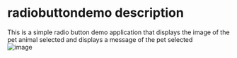 # radiobuttondemo description
This is a simple radio button demo application that displays the image of the pet animal selected and displays a message of the pet selected  
![image](https://github.com/phemeIsin/radiobuttondemo/assets/172006238/66b15e4c-cbeb-40e0-aa9a-55c1f2f7a1e0)
